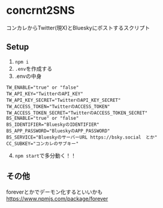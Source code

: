 # concrnt2SNS
コンカレからTwitter(現X)とBlueskyにポストするスクリプト


## Setup
1. `npm i`
2. `.env`を作成する
3. .envの中身

```env
TW_ENABLE="true" or "false"
TW_API_KEY="TwitterのAPI_KEY"
TW_API_KEY_SECRET="TwitterのAPI_KEY_SECRET"
TW_ACCESS_TOKEN="TwitterのACCESS_TOKEN"
TW_ACCESS_TOKEN_SECRET="TwitterのACCESS_TOKEN_SECRET"
BS_ENABLE="true" or "false"
BS_IDENTIFIER="BlueskyのIDENTIFIER"
BS_APP_PASSWORD="BlueskyのAPP_PASSWORD"
BS_SERVICE="BlueskyのサーバーURL https://bsky.social　とか"
CC_SUBKEY="コンカレのサブキー"
```
4. `npm start`で多分動く！！

## その他
foreverとかでデーモン化するといいかも  
https://www.npmjs.com/package/forever
